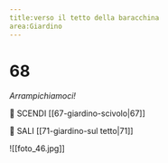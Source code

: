 ```yaml
---
title:verso il tetto della baracchina
area:Giardino
---
```

# 68
_Arrampichiamoci!_

👣 SCENDI [[67-giardino-scivolo|67]]

👣 SALI [[71-giardino-sul tetto|71]]

![[foto_46.jpg]]